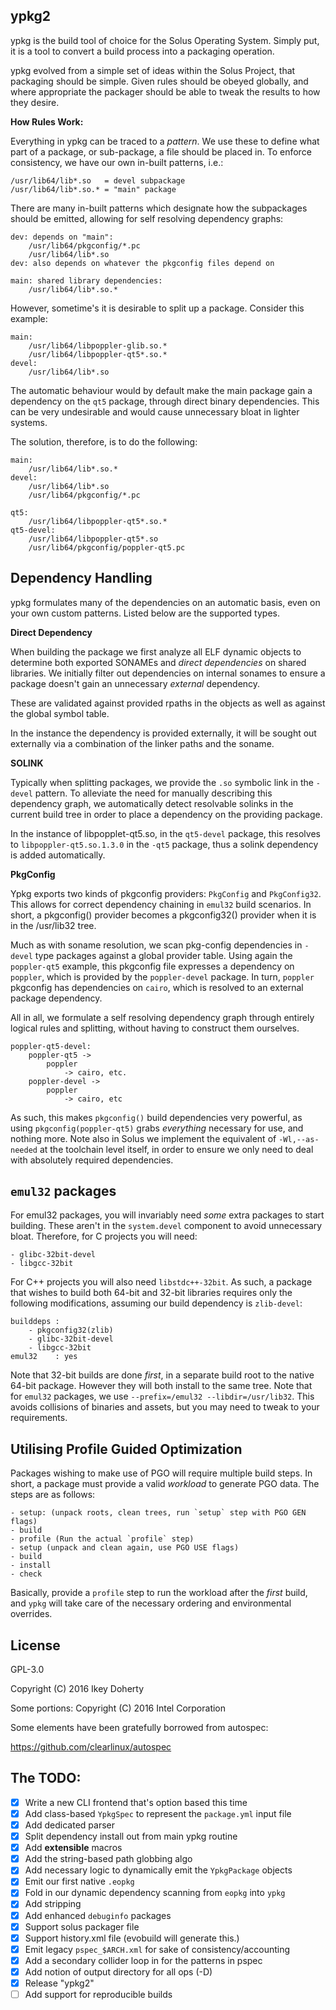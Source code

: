 ypkg2
-----

ypkg is the build tool of choice for the Solus Operating System. Simply put, it
is a tool to convert a build process into a packaging operation.

ypkg evolved from a simple set of ideas within the Solus Project, that packaging
should be simple. Given rules should be obeyed globally, and where appropriate
the packager should be able to tweak the results to how they desire.

**How Rules Work:**

Everything in ypkg can be traced to a *pattern*. We use these to define what part
of a package, or sub-package, a file should be placed in. To enforce consistency,
we have our own in-built patterns, i.e.:

    /usr/lib64/lib*.so   = devel subpackage
    /usr/lib64/lib*.so.* = "main" package

There are many in-built patterns which designate how the subpackages should be
emitted, allowing for self resolving dependency graphs:

    dev: depends on "main":
        /usr/lib64/pkgconfig/*.pc
        /usr/lib64/lib*.so
    dev: also depends on whatever the pkgconfig files depend on

    main: shared library dependencies:
        /usr/lib64/lib*.so.*

However, sometime's it is desirable to split up a package. Consider this example:

    main:
        /usr/lib64/libpoppler-glib.so.*
        /usr/lib64/libpoppler-qt5*.so.*
    devel:
        /usr/lib64/lib*.so

The automatic behaviour would by default make the main package gain a dependency
on the `qt5` package, through direct binary dependencies. This can be very undesirable
and would cause unnecessary bloat in lighter systems.

The solution, therefore, is to do the following:

    main:
        /usr/lib64/lib*.so.*
    devel:
        /usr/lib64/lib*.so
        /usr/lib64/pkgconfig/*.pc

    qt5:
        /usr/lib64/libpoppler-qt5*.so.*
    qt5-devel:
        /usr/lib64/libpoppler-qt5*.so
        /usr/lib64/pkgconfig/poppler-qt5.pc

Dependency Handling
-------------------

ypkg formulates many of the dependencies on an automatic basis, even on your own
custom patterns. Listed below are the supported types.

**Direct Dependency**

When building the package we first analyze all ELF dynamic objects to determine
both exported SONAMEs and _direct dependencies_ on shared libraries. We initially
filter out dependencies on internal sonames to ensure a package doesn't gain
an unnecessary *external* dependency.

These are validated against provided rpaths in the objects as well as against the
global symbol table.

In the instance the dependency is provided externally, it will be sought out
externally via a combination of the linker paths and the soname.

**SOLINK**

Typically when splitting packages, we provide the `.so` symbolic link in the
`-devel` pattern. To alleviate the need for manually describing this dependency
graph, we automatically detect resolvable solinks in the current build tree in
order to place a dependency on the providing package.

In the instance of libpopplet-qt5.so, in the `qt5-devel` package, this resolves to
`libpoppler-qt5.so.1.3.0` in the `-qt5` package, thus a solink dependency is
added automatically.

**PkgConfig**

Ypkg exports two kinds of pkgconfig providers: `PkgConfig` and `PkgConfig32`. This
allows for correct dependency chaining in `emul32` build scenarios. In short, a
pkgconfig() provider becomes a pkgconfig32() provider when it is in the /usr/lib32
tree.

Much as with soname resolution, we scan pkg-config dependencies in `-devel` type
packages against a global provider table. Using again the `poppler-qt5` example,
this pkgconfig file expresses a dependency on `poppler`, which is provided by
the `poppler-devel` package. In turn, `poppler` pkgconfig has dependencies on
`cairo`, which is resolved to an external package dependency.

All in all, we formulate a self resolving dependency graph through entirely
logical rules and splitting, without having to construct them ourselves.

    poppler-qt5-devel:
        poppler-qt5 ->
            poppler
                -> cairo, etc.
        poppler-devel ->
            poppler
                -> cairo, etc

As such, this makes `pkgconfig()` build dependencies very powerful, as using
`pkgconfig(poppler-qt5)` grabs *everything* necessary for use, and nothing more.
Note also in Solus we implement the equivalent of `-Wl,--as-needed` at the
toolchain level itself, in order to ensure we only need to deal with absolutely
required dependencies.

`emul32` packages
-----------------

For emul32 packages, you will invariably need *some* extra packages to start
building. These aren't in the `system.devel` component to avoid unnecessary
bloat. Therefore, for C projects you will need:

    - glibc-32bit-devel
    - libgcc-32bit

For C++ projects you will also need `libstdc++-32bit`. As such, a package that
wishes to build both 64-bit and 32-bit libraries requires only the following
modifications, assuming our build dependency is `zlib-devel`:

    builddeps :
        - pkgconfig32(zlib)
        - glibc-32bit-devel
        - libgcc-32bit
    emul32    : yes

Note that 32-bit builds are done *first*, in a separate build root to the
native 64-bit package. However they will both install to the same tree. Note
that for `emul32` packages, we use `--prefix=/emul32 --libdir=/usr/lib32`.
This avoids collisions of binaries and assets, but you may need to tweak to
your requirements.

Utilising Profile Guided Optimization
-------------------------------------

Packages wishing to make use of PGO will require multiple build steps. In short,
a package must provide a valid *workload* to generate PGO data. The steps are
as follows:

    - setup: (unpack roots, clean trees, run `setup` step with PGO GEN flags)
    - build
    - profile (Run the actual `profile` step)
    - setup (unpack and clean again, use PGO USE flags)
    - build
    - install
    - check

Basically, provide a `profile` step to run the workload after the *first* build,
and `ypkg` will take care of the necessary ordering and environmental overrides.

License
-------

GPL-3.0

Copyright (C) 2016 Ikey Doherty

Some portions: Copyright (C) 2016 Intel Corporation

Some elements have been gratefully borrowed from autospec:

https://github.com/clearlinux/autospec


The TODO:
---------

 * [x] Write a new CLI frontend that's option based this time
 * [x] Add class-based `YpkgSpec` to represent the `package.yml` input file
 * [x] Add dedicated parser
 * [x] Split dependency install out from main ypkg routine
 * [x] Add **extensible** macros
 * [x] Add the string-based path globbing algo
 * [x] Add necessary logic to dynamically emit the `YpkgPackage` objects
 * [x] Emit our first native `.eopkg`
 * [x] Fold in our dynamic dependency scanning from `eopkg` into `ypkg`
 * [x] Add stripping
 * [x] Add enhanced `debuginfo` packages
 * [x] Support solus packager file
 * [x] Support history.xml file (evobuild will generate this.)
 * [x] Emit legacy `pspec_$ARCH.xml` for sake of consistency/accounting
 * [x] Add a secondary collider loop in for the patterns in pspec
 * [x] Add notion of output directory for all ops (-D)
 * [x] Release "ypkg2"
 * [ ] Add support for reproducible builds
